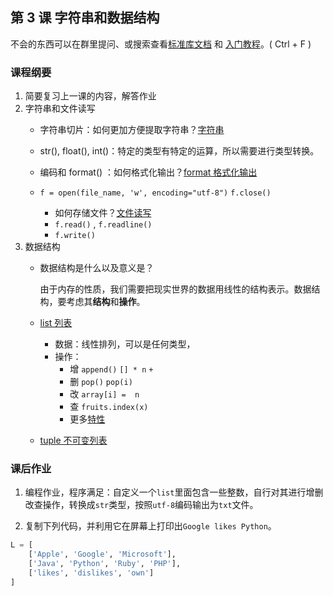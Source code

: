 ## 第 3 课 字符串和数据结构

不会的东西可以在群里提问、或搜索查看[标准库文档](https://docs.python.org/zh-cn/3/library/index.html) 和 [入门教程](https://docs.python.org/zh-cn/3/tutorial/index.html)。( Ctrl + F )

### 课程纲要

1. 简要复习上一课的内容，解答作业
2. 字符串和文件读写
    - 字符串切片：如何更加方便提取字符串？[字符串](https://docs.python.org/zh-cn/3/tutorial/introduction.html#strings)
    - str(), float(), int()：特定的类型有特定的运算，所以需要进行类型转换。

    - 编码和 format() ：如何格式化输出？[format 格式化输出](https://docs.python.org/zh-cn/3/tutorial/inputoutput.html#the-string-format-method)
    - `f = open(file_name, 'w', encoding="utf-8")` `f.close()`
      -  如何存储文件？[文件读写](https://docs.python.org/zh-cn/3/tutorial/inputoutput.html#reading-and-writing-files)
      - `f.read()` , `f.readline()` 
      - `f.write()`
3. 数据结构
    - 数据结构是什么以及意义是？
    
      由于内存的性质，我们需要把现实世界的数据用线性的结构表示。数据结构，要考虑其**结构**和**操作**。
    
    - [list 列表](https://docs.python.org/zh-cn/3/tutorial/introduction.html#lists) 
      - 数据：线性排列，可以是任何类型，
      - 操作：
        - 增 `append()` `[] * n`  `+` 
        - 删 `pop()` `pop(i)`
        - 改 `array[i] =  n`
        - 查 `fruits.index(x)`
        - 更多[特性](https://docs.python.org/zh-cn/3/tutorial/datastructures.html#more-on-lists)
      
    - [tuple 不可变列表](https://docs.python.org/zh-cn/3/library/stdtypes.html?highlight=tuple#tuple)

### 课后作业

1. 编程作业，程序满足：自定义一个`list`里面包含一些整数，自行对其进行增删改查操作，转换成`str`类型，按照`utf-8`编码输出为`txt`文件。

2. 复制下列代码，并利用它在屏幕上打印出`Google likes Python`。

```python
L = [
    ['Apple', 'Google', 'Microsoft'],
    ['Java', 'Python', 'Ruby', 'PHP'],
    ['likes', 'dislikes', 'own']
]
```